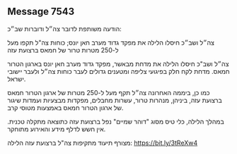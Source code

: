 ## Message 7543

הודעה משותפת לדובר צה״ל ודוברות שב״כ:

צה״ל ושב״כ חיסלו הלילה את מפקד גדוד מערב חאן יונס; כוחות צה"ל תקפו מעל ל-250 מטרות טרור של חמאס ברצועת עזה

צה״ל ושב"כ חיסלו הלילה את מדחת מבאשר, מפקד גדוד מערב חאן יונס בארגון הטרור חמאס. מדחת לקח חלק בפיגועי צליפה ומטענים גדולים לעבר כוחות צה״ל ולעבר יישובי ישראל. 

כמו כן, ביממה האחרונה צה״ל תקף מעל ל-250 מטרות של ארגון הטרור חמאס ברצועת עזה, ביניהן, מנהרות טרור, עשרות מחבלים, מפקדות מבצעיות ועמדות שיגור של ארגון הטרור חמאס באמצעות מטוסי קרב.

במהלך הלילה, כלי טיס מסוג "דוהר שמיים" נפל ברצועת עזה כתוצאה מתקלה טכנית. אין חשש לדלף מידע והאירוע מתוחקר.

מצורף תיעוד מתקיפות צה"ל ברצועת עזה הלילה: https://bit.ly/3tReXw4

